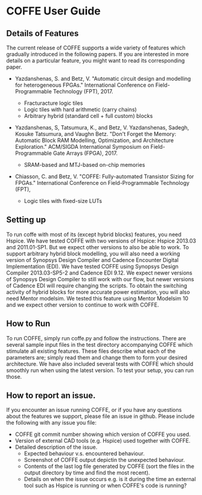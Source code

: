 # COFFE User Guide


## Details of Features
The current release of COFFE supports a wide variety of features which gradually introduced in the following papers. If you are interested in more details on a particular feature, you might want to read its corresponding paper.

* Yazdanshenas, S. and Betz, V. "Automatic circuit design and modelling for heterogeneous FPGAs." International Conference on Field-Programmable Technology (FPT), 2017.
  * Fracturacture logic tiles
  * Logic tiles with hard arithmetic (carry chains)
  * Arbitrary hybrid (standard cell + full custom) blocks

* Yazdanshenas, S, Tatsumura, K., and Betz, V. Yazdanshenas, Sadegh, Kosuke Tatsumura, and Vaughn Betz. "Don't Forget the Memory: Automatic Block RAM Modelling, Optimization, and Architecture Exploration." ACM/SIGDA International Symposium on Field-Programmable Gate Arrays (FPGA), 2017. 
  * SRAM-based and MTJ-based on-chip memories

* Chiasson, C. and Betz, V. "COFFE: Fully-automated Transistor Sizing for FPGAs." International Conference on Field-Programmable Technology (FPT),
  * Logic tiles with fixed-size LUTs
  
## Setting up

To run coffe with most of its (except hybrid blocks) features, you need Hspice. We have tested COFFE with two versions of Hspice: Hspice 2013.03 and 2011.01-SP1. But we expect other versions to also be able to work.
To support arbitrary hybrid block modelling, you will also need a working version of Synopsys Design Compiler and Cadence Encounter Digital Implementation (EDI). We have tested COFFE using Synopsys Design Compiler 2013.03-SP5-2 and Cadence EDI 9.12.
We expect newer versions of Synopsys Design Compiler to still work with our flow, but newer versions of Cadence EDI will require changing the scripts.
To obtain the switching activity of hybrid blocks for more accurate power estimation, you will also need Mentor modelsim. We tested this feature using Mentor Modelsim 10 and we expect other version to continue to work with COFFE.

  
## How to Run

To run COFFE, simply run coffe.py and follow the instructions.
There are several sample input files in the test directory accompanying COFFE which stimulate all existing features. These files describe what each of the parameters are; simply read them and change them to form your desired architecture.
We have also included several tests with COFFE which should smoothly run when using the latest version. To test your setup, you can run those.

## How to report an issue.

If you encounter an issue running COFFE, or if you have any questions about the features we support, please file an issue in github.
Please include the following with any issue you file:

  * COFFE git commit number showing which version of COFFE you used.
  * Version of external CAD tools (e.g. Hspice) used together with COFFE.
  * Detailed description of the issue.
    * Expected behaviour v.s. encountered behaviour.
    * Screenshot of COFFE output depictin the unexpected behaviour.
    * Contents of the last log file generated by COFFE (sort the files in the output directory by time and find the most recent).
    * Details on when the issue occurs e.g. is it during the time an external tool such as Hspice is running or when COFFE's code is running?


    
  

